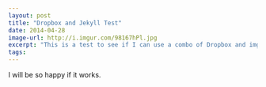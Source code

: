 ```yaml
---
layout: post
title: "Dropbox and Jekyll Test"
date: 2014-04-28
image-url: http://i.imgur.com/98167hPl.jpg
excerpt: "This is a test to see if I can use a combo of Dropbox and imgur to host and insert images into my blog posts."
tags:
---
```

I will be so happy if it works.